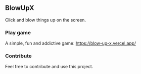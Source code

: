 ﻿## BlowUpX

Click and blow things up on the screen.

### Play game

A simple, fun and addictive game: https://blow-up-x.vercel.app/

### Contribute

Feel free to contribute and use this project.
